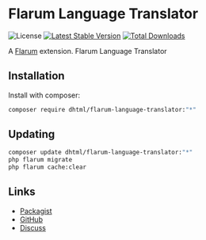 # Flarum Language Translator

![License](https://img.shields.io/badge/license-GPL-1.0-or-later-blue.svg) [![Latest Stable Version](https://img.shields.io/packagist/v/dhtml/flarum-language-translator.svg)](https://packagist.org/packages/dhtml/flarum-language-translator) [![Total Downloads](https://img.shields.io/packagist/dt/dhtml/flarum-language-translator.svg)](https://packagist.org/packages/dhtml/flarum-language-translator)

A [Flarum](http://flarum.org) extension. Flarum Language Translator

## Installation

Install with composer:

```sh
composer require dhtml/flarum-language-translator:"*"
```

## Updating

```sh
composer update dhtml/flarum-language-translator:"*"
php flarum migrate
php flarum cache:clear
```

## Links

- [Packagist](https://packagist.org/packages/dhtml/flarum-language-translator)
- [GitHub](https://github.com/dhtml/flarum-language-translator)
- [Discuss](https://discuss.flarum.org/d/PUT_DISCUSS_SLUG_HERE)
